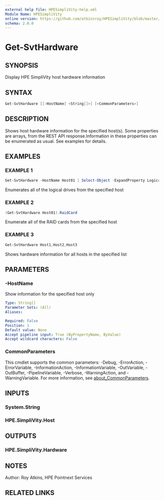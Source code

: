 ```yaml
---
external help file: HPESimpliVity-help.xml
Module Name: HPESimpliVity
online version: https://github.com/atkinsroy/HPESimpliVity/blob/master/docs/Get-SvtDatastoreComputeNode.md
schema: 2.0.0
---
```


# Get-SvtHardware

## SYNOPSIS

Display HPE SimpliVity host hardware information

## SYNTAX

```PowerShell
Get-SvtHardware [[-HostName] <String[]>] [<CommonParameters>]
```

## DESCRIPTION

Shows host hardware information for the specified host(s). Some properties are arrays, from the REST API response.Information in these properties can be enumerated as usual. See examples for details.

## EXAMPLES

### EXAMPLE 1

```PowerShell
Get-SvtHardware -HostName Host01 | Select-Object -ExpandProperty LogicalDrives
```

Enumerates all of the logical drives from the specified host

### EXAMPLE 2

```PowerShell
(Get-SvtHardware Host01).RaidCard
```

Enumerate all of the RAID cards from the specified host

### EXAMPLE 3

```PowerShell
Get-SvtHardware Host1,Host2,Host3
```

Shows hardware information for all hosts in the specified list

## PARAMETERS

### -HostName

Show information for the specified host only

```yaml
Type: String[]
Parameter Sets: (All)
Aliases:

Required: False
Position: 1
Default value: None
Accept pipeline input: True (ByPropertyName, ByValue)
Accept wildcard characters: False
```

### CommonParameters

This cmdlet supports the common parameters: -Debug, -ErrorAction, -ErrorVariable, -InformationAction, -InformationVariable, -OutVariable, -OutBuffer, -PipelineVariable, -Verbose, -WarningAction, and -WarningVariable. For more information, see [about_CommonParameters](http://go.microsoft.com/fwlink/?LinkID=113216).

## INPUTS

### System.String

### HPE.SimpliVity.Host

## OUTPUTS

### HPE.SimpliVity.Hardware

## NOTES

Author: Roy Atkins, HPE Pointnext Services

## RELATED LINKS
